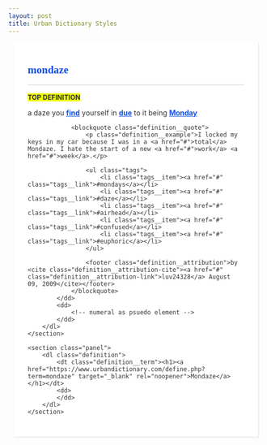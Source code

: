```yaml
---
layout: post
title: Urban Dictionary Styles
---
```


<style>
h1,
h2 {
    margin: 0;
}

a,
a:visited {
    color: #134FE6;
    text-decoration: none;
}

.header {
    background: #1D2439;
    color: #fff;
    margin-bottom: 1rem;
    padding: 1em;
    text-align: center;
}

.content {
    margin: 0 auto;
    max-width: 60rem;
}

.panel {
    background: #fff;
    box-shadow: 1px 1px 2px #dbdbdb;
    color: #333;
    margin: 0 .625rem 1.25rem;
    padding: 2em;
    word-wrap: break-word;
}

.definition__term {
    border-bottom: 1px solid #cdcdcd;
    font-family: "Lora", Georgia, Cambria, "Times New Roman", Times, serif;
    margin-bottom: 1rem;
    padding-bottom: 1rem;
}

.definition__description {
    margin: 0;
}

.definition__term + .definition__description::before {
    background: #EFFF00;
    content: "Top Definition";
    display: inline;
    font-size: .8125rem;
    font-weight: bold;
    text-transform: uppercase;
}

.definition__text a,
.definition__example a {
    font-weight: bold;
    text-decoration: underline;
}

.definition__text a:hover,
.definition__text a:focus,
.definition__example a:hover,
.definition__example a:focus {
    background: rgba(19,79,230,0.17);
}

.definition__quote {
    margin: 0;
}

.definition__example {
    font-style: italic;
}

.definition__attribution {
    font-weight: bold;
}

.definition__attribution-cite {
    font-style: normal;
}

.tags {
    list-style: none;
    padding: 0;
    word-spacing: 4px;
}

.tags__item {
    display: inline-block;
}

.tags__link:hover,
.tags__link:focus,
.definition__attribution-link:hover,
.definition__attribution-link:focus {
    color: #05ff56;
}
</style>

<main class="content">
    <section class="panel">
        <dl class="definition">
            <dt class="definition__term"><h1><a href="https://www.urbandictionary.com/define.php?term=mondaze" target="_blank" rel="noopener">mondaze</a></h1></dt>
            <dd class="definition__description">
                <p class="definition__text">a daze you <a href="#">find</a> yourself in <a href="#">due</a> to it being <a href="#">Monday</a></p>
                
                <blockquote class="definition__quote">
                    <p class="definition__example">I locked my keys in my car because I was in a <a href="#">total</a> Mondaze. I hate the start of a new <a href="#">work</a> <a href="#">week</a>.</p>
                    
                    <ul class="tags">
                        <li class="tags__item"><a href="#" class="tags__link">#mondays</a></li>
                        <li class="tags__item"><a href="#" class="tags__link">#daze</a></li>
                        <li class="tags__item"><a href="#" class="tags__link">#airhead</a></li>
                        <li class="tags__item"><a href="#" class="tags__link">#confused</a></li>
                        <li class="tags__item"><a href="#" class="tags__link">#euphoric</a></li>
                    </ul>

                    <footer class="definition__attribution">by <cite class="definition__attribution-cite"><a href="#" class="definition__attribution-link">luv24328</a> August 09, 2009</cite></footer>
                </blockquote>
            </dd>
            <dd>
                <!-- numeral as psuedo element -->
            </dd>
        </dl>
    </section>
    
    <section class="panel">
        <dl class="definition">
            <dt class="definition__term"><h1><a href="https://www.urbandictionary.com/define.php?term=mondaze" target="_blank" rel="noopener">Mondaze</a></h1></dt>
            <dd>
            </dd>
        </dl>
    </section>
</main>